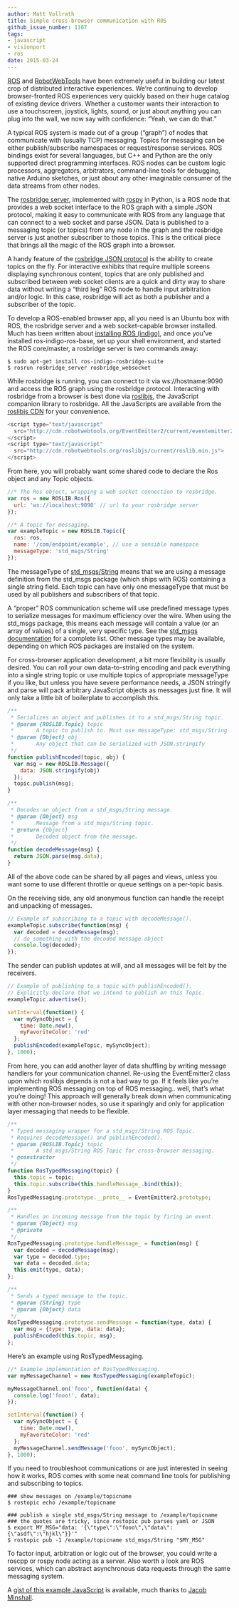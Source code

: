 ```yaml
---
author: Matt Vollrath
title: Simple cross-browser communication with ROS
github_issue_number: 1107
tags:
- javascript
- visionport
- ros
date: 2015-03-24
---
```


[ROS](http://www.ros.org/) and [RobotWebTools](http://robotwebtools.org/) have been extremely useful in building our latest crop of distributed interactive experiences. We’re continuing to develop browser-fronted ROS experiences very quickly based on their huge catalog of existing device drivers. Whether a customer wants their interaction to use a touchscreen, joystick, lights, sound, or just about anything you can plug into the wall, we now say with confidence: “Yeah, we can do that.”

A typical ROS system is made out of a group (“graph”) of nodes that communicate with (usually TCP) messaging. Topics for messaging can be either publish/subscribe namespaces or request/response services. ROS bindings exist for several languages, but C++ and Python are the only supported direct programming interfaces. ROS nodes can be custom logic processors, aggregators, arbitrators, command-line tools for debugging, native Arduino sketches, or just about any other imaginable consumer of the data streams from other nodes.

The [rosbridge server](https://github.com/RobotWebTools/rosbridge_suite/tree/master), implemented with [rospy](http://wiki.ros.org/rospy) in Python, is a ROS node that provides a web socket interface to the ROS graph with a simple JSON protocol, making it easy to communicate with ROS from any language that can connect to a web socket and parse JSON. Data is published to a messaging topic (or topics) from any node in the graph and the rosbridge server is just another subscriber to those topics. This is the critical piece that brings all the magic of the ROS graph into a browser.

A handy feature of the [rosbridge JSON protocol](https://github.com/RobotWebTools/rosbridge_suite/blob/master/ROSBRIDGE_PROTOCOL.md) is the ability to create topics on the fly. For interactive exhibits that require multiple screens displaying synchronous content, topics that are only published and subscribed between web socket clients are a quick and dirty way to share data without writing a “third leg” ROS node to handle input arbitration and/or logic. In this case, rosbridge will act as both a publisher and a subscriber of the topic.

To develop a ROS-enabled browser app, all you need is an Ubuntu box with ROS, the rosbridge server and a web socket-capable browser installed. Much has been written about [installing ROS (indigo)](http://wiki.ros.org/indigo/Installation/Ubuntu), and once you’ve installed ros-indigo-ros-base, set up your shell environment, and started the ROS core/master, a rosbridge server is two commands away:

```
$ sudo apt-get install ros-indigo-rosbridge-suite
$ rosrun rosbridge_server rosbridge_websocket
```

While rosbridge is running, you can connect to it via ws://hostname:9090 and access the ROS graph using the rosbridge protocol. Interacting with rosbridge from a browser is best done via [roslibjs](http://wiki.ros.org/roslibjs), the JavaScript companion library to rosbridge. All the JavaScripts are available from the [roslibjs CDN](http://wiki.ros.org/roslibjs#CDN_Releases) for your convenience.

```javascript
<script type="text/javascript"
  src="http://cdn.robotwebtools.org/EventEmitter2/current/eventemitter2.min.js">
</script>
<script type="text/javascript"
  src="http://cdn.robotwebtools.org/roslibjs/current/roslib.min.js">
</script>
```

From here, you will probably want some shared code to declare the Ros object and any Topic objects.

```javascript
//* The Ros object, wrapping a web socket connection to rosbridge.
var ros = new ROSLIB.Ros({
  url: 'ws://localhost:9090' // url to your rosbridge server
});

//* A topic for messaging.
var exampleTopic = new ROSLIB.Topic({
  ros: ros,
  name: '/com/endpoint/example', // use a sensible namespace
  messageType: 'std_msgs/String'
});
```

The messageType of [std_msgs/String](http://docs.ros.org/api/std_msgs/html/msg/String.html) means that we are using a message definition from the std_msgs package (which ships with ROS) containing a single string field. Each topic can have only one messageType that must be used by all publishers and subscribers of that topic.

A “proper” ROS communication scheme will use predefined message types to serialize messages for maximum efficiency over the wire. When using the std_msgs package, this means each message will contain a value (or an array of values) of a single, very specific type. See the [std_msgs documentation](http://wiki.ros.org/std_msgs) for a complete list. Other message types may be available, depending on which ROS packages are installed on the system.

For cross-browser application development, a bit more flexibility is usually desired. You can roll your own data-to-string encoding and pack everything into a single string topic or use multiple topics of appropriate messageType if you like, but unless you have severe performance needs, a JSON stringify and parse will pack arbitrary JavaScript objects as messages just fine. It will only take a little bit of boilerplate to accomplish this.

```javascript
/**
 * Serializes an object and publishes it to a std_msgs/String topic.
 * @param {ROSLIB.Topic} topic
 *       A topic to publish to. Must use messageType: std_msgs/String
 * @param {Object} obj
 *       Any object that can be serialized with JSON.stringify
 */
function publishEncoded(topic, obj) {
  var msg = new ROSLIB.Message({
    data: JSON.stringify(obj)
  });
  topic.publish(msg);
}

/**
 * Decodes an object from a std_msgs/String message.
 * @param {Object} msg
 *       Message from a std_msgs/String topic.
 * @return {Object}
 *       Decoded object from the message.
 */
function decodeMessage(msg) {
  return JSON.parse(msg.data);
}
```

All of the above code can be shared by all pages and views, unless you want some to use different throttle or queue settings on a per-topic basis.

On the receiving side, any old anonymous function can handle the receipt and unpacking of messages.

```javascript
// Example of subscribing to a topic with decodeMessage().
exampleTopic.subscribe(function(msg) {
  var decoded = decodeMessage(msg);
  // do something with the decoded message object
  console.log(decoded);
});
```

The sender can publish updates at will, and all messages will be felt by the receivers.

```javascript
// Example of publishing to a topic with publishEncoded().
// Explicitly declare that we intend to publish on this Topic.
exampleTopic.advertise();

setInterval(function() {
  var mySyncObject = {
    time: Date.now(),
    myFavoriteColor: 'red'
  };
  publishEncoded(exampleTopic, mySyncObject);
}, 1000);
```

From here, you can add another layer of data shuffling by writing message handlers for your communication channel. Re-using the EventEmitter2 class upon which roslibjs depends is not a bad way to go. If it feels like you’re implementing ROS messaging on top of ROS messaging.. well, that’s what you’re doing! This approach will generally break down when communicating with other non-browser nodes, so use it sparingly and only for application layer messaging that needs to be flexible.

```javascript
/**
 * Typed messaging wrapper for a std_msgs/String ROS Topic.
 * Requires decodeMessage() and publishEncoded().
 * @param {ROSLIB.Topic} topic
 *       A std_msgs/String ROS Topic for cross-browser messaging.
 * @constructor
 */
function RosTypedMessaging(topic) {
  this.topic = topic;
  this.topic.subscribe(this.handleMessage_.bind(this));
}
RosTypedMessaging.prototype.__proto__ = EventEmitter2.prototype;

/**
 * Handles an incoming message from the topic by firing an event.
 * @param {Object} msg
 * @private
 */
RosTypedMessaging.prototype.handleMessage_ = function(msg) {
  var decoded = decodeMessage(msg);
  var type = decoded.type;
  var data = decoded.data;
  this.emit(type, data);
};

/**
 * Sends a typed message to the topic.
 * @param {String} type
 * @param {Object} data
 */
RosTypedMessaging.prototype.sendMessage = function(type, data) {
  var msg = {type: type, data: data};
  publishEncoded(this.topic, msg);
};
```

Here’s an example using RosTypedMessaging.

```javascript
//* Example implementation of RosTypedMessaging.
var myMessageChannel = new RosTypedMessaging(exampleTopic);

myMessageChannel.on('fooo', function(data) {
  console.log('fooo!', data);
});

setInterval(function() {
  var mySyncObject = {
    time: Date.now(),
    myFavoriteColor: 'red'
  };
  myMessageChannel.sendMessage('fooo', mySyncObject);
}, 1000);
```

If you need to troubleshoot communications or are just interested in seeing how it works, ROS comes with some neat command line tools for publishing and subscribing to topics.

```plain
### show messages on /example/topicname
$ rostopic echo /example/topicname

### publish a single std_msgs/String message to /example/topicname
### the quotes are tricky, since rostopic pub parses yaml or JSON
$ export MY_MSG="data: '{\"type\":\"fooo\",\"data\":{\"asdf\":\"hjkl\"}}'"
$ rostopic pub -1 /example/topicname std_msgs/String "$MY_MSG"
```

To factor input, arbitration or logic out of the browser, you could write a roscpp or rospy node acting as a server. Also worth a look are ROS services, which can abstract asynchronous data requests through the same messaging system.

A [gist of this example JavaScript](https://gist.github.com/minshallj/50e6b2e85985ca56e8e0) is available, much thanks to [Jacob Minshall](/team/jacob-minshall/).
